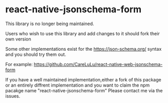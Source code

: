# react-native-jsonschema-form

This library is no longer being maintained.

Users who wish to use this library and add changes to it should fork their own version

Some other implementations exist for the https://json-schema.org/ syntax and you should try them out.

For example:
https://github.com/CareLuLu/react-native-web-jsonschema-form


If you have a well maintained implementation,either a fork of this package or an entirely diffrent implementation and you want to claim the npm pacakge name "react-native-jsonschema-form" Please contact me via the issues.


